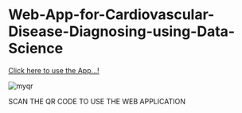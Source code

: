# Web-App-for-Cardiovascular-Disease-Diagnosing-using-Data-Science



[Click here to use the App...!](https://deivanai-subramanian-web-app-for-cardiovascu-streamfinal-dwtdec.streamlit.app/)

![myqr](https://github.com/Deivanai-Subramanian/Web-App-for-Cardiovascular-Diagnosing-Using-Data-Science/assets/86340024/cc9edbe3-1460-4e1c-8df1-e3827a9601b9)

SCAN THE QR CODE TO USE THE WEB APPLICATION
